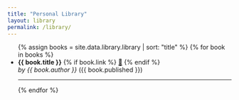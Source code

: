 ```yaml
---
title: "Personal Library"
layout: library
permalink: /library/
---
```


<ul>
  {% assign books = site.data.library.library | sort: "title" %}
  {% for book in books %}
    <li>
      <strong>{{ book.title }}</strong>  
      {% if book.link %}
        <a href="{{ book.link }}" target="_blank" title="Open external link">🔗</a>
      {% endif %}
      <br>
      <em>by {{ book.author }}</em> ({{ book.published }})<br>
    </li>
    <hr>
  {% endfor %}
</ul>
